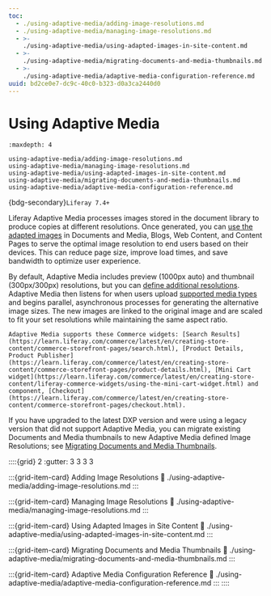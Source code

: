 ```yaml
---
toc:
  - ./using-adaptive-media/adding-image-resolutions.md
  - ./using-adaptive-media/managing-image-resolutions.md
  - >-
    ./using-adaptive-media/using-adapted-images-in-site-content.md
  - >-
    ./using-adaptive-media/migrating-documents-and-media-thumbnails.md
  - >-
    ./using-adaptive-media/adaptive-media-configuration-reference.md
uuid: bd2ce0e7-dc9c-40c0-b323-d0a3ca2440d0
---
```

# Using Adaptive Media

```{toctree}
:maxdepth: 4

using-adaptive-media/adding-image-resolutions.md
using-adaptive-media/managing-image-resolutions.md
using-adaptive-media/using-adapted-images-in-site-content.md
using-adaptive-media/migrating-documents-and-media-thumbnails.md
using-adaptive-media/adaptive-media-configuration-reference.md
```

{bdg-secondary}`Liferay 7.4+`

Liferay Adaptive Media processes images stored in the document library to produce copies at different resolutions. Once generated, you can [use the adapted images](./using-adaptive-media/using-adapted-images-in-site-content.md) in Documents and Media, Blogs, Web Content, and Content Pages to serve the optimal image resolution to end users based on their devices. This can reduce page size, improve load times, and save bandwidth to optimize user experience.

By default, Adaptive Media includes preview (1000px auto) and thumbnail (300px/300px) resolutions, but you can [define additional resolutions](./using-adaptive-media/adding-image-resolutions.md). Adaptive Media then listens for when users upload [supported media types](./using-adaptive-media/adaptive-media-configuration-reference.md#images) and begins parallel, asynchronous processes for generating the alternative image sizes. The new images are linked to the original image and are scaled to fit your set resolutions while maintaining the same aspect ratio.

```{note}
Adaptive Media supports these Commerce widgets: [Search Results](https://learn.liferay.com/commerce/latest/en/creating-store-content/commerce-storefront-pages/search.html), [Product Details, Product Publisher](https://learn.liferay.com/commerce/latest/en/creating-store-content/commerce-storefront-pages/product-details.html), [Mini Cart widget](https://learn.liferay.com/commerce/latest/en/creating-store-content/liferay-commerce-widgets/using-the-mini-cart-widget.html) and component, [Checkout](https://learn.liferay.com/commerce/latest/en/creating-store-content/commerce-storefront-pages/checkout.html).
```

If you have upgraded to the latest DXP version and were using a legacy version that did not support Adaptive Media, you can migrate existing Documents and Media thumbnails to new Adaptive Media defined Image Resolutions; see [Migrating Documents and Media Thumbnails](./using-adaptive-media/migrating-documents-and-media-thumbnails.md).

::::{grid} 2
:gutter: 3 3 3 3

:::{grid-item-card} Adding Image Resolutions
:link: ./using-adaptive-media/adding-image-resolutions.md
:::

:::{grid-item-card} Managing Image Resolutions
:link: ./using-adaptive-media/managing-image-resolutions.md
:::

:::{grid-item-card} Using Adapted Images in Site Content
:link: ./using-adaptive-media/using-adapted-images-in-site-content.md
:::

:::{grid-item-card} Migrating Documents and Media Thumbnails
:link: ./using-adaptive-media/migrating-documents-and-media-thumbnails.md
:::

:::{grid-item-card} Adaptive Media Configuration Reference
:link: ./using-adaptive-media/adaptive-media-configuration-reference.md
:::
::::